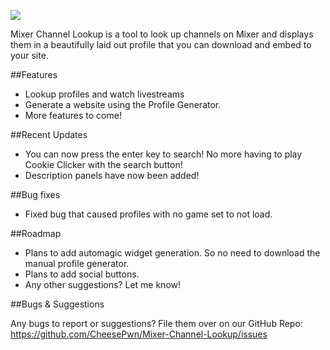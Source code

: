 ![](https://lookup.cheesesquadron.live/img/logo.png)

Mixer Channel Lookup is a tool to look up channels on Mixer and displays them in a beautifully laid out profile that you can download and embed to your site.

##Features
- Lookup profiles and watch livestreams
- Generate a website using the Profile Generator.
- More features to come!

##Recent Updates
- You can now press the enter key to search! No more having to play Cookie Clicker with the search button!
- Description panels have now been added!


##Bug fixes
- Fixed bug that caused profiles with no game set to not load.

##Roadmap
- Plans to add automagic widget generation. So no need to download the manual profile generator.
- Plans to add social buttons.
- Any other suggestions? Let me know!

##Bugs & Suggestions

Any bugs to report or suggestions? File them over on our GitHub Repo: 
https://github.com/CheesePwn/Mixer-Channel-Lookup/issues

